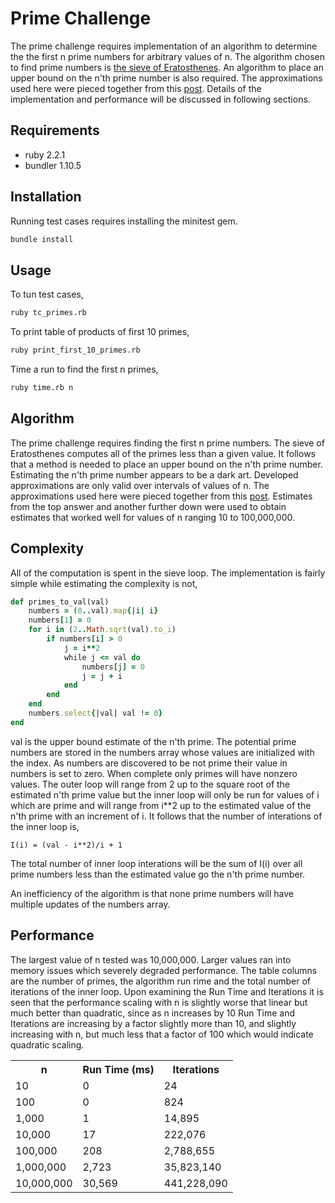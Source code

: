 # Prime Challenge

The prime challenge requires implementation of an algorithm to determine the the first n prime numbers for arbitrary values of n. The algorithm chosen to find prime numbers is [the sieve of Eratosthenes](https://en.wikipedia.org/wiki/Sieve_of_Eratosthenes). An algorithm to place an upper bound on the n'th prime number is also required. The approximations used here were pieced together from this [post](http://stackoverflow.com/questions/1042717/is-there-a-way-to-find-the-approximate-value-of-the-nth-prime). Details of the implementation and performance will be discussed in following sections.

## Requirements

- ruby 2.2.1
- bundler 1.10.5

## Installation

Running test cases requires installing the minitest gem.

```bash
bundle install
```

## Usage

To tun test cases,

```bash
ruby tc_primes.rb
```

To print table of products of first 10 primes,

```bash
ruby print_first_10_primes.rb
```

Time a run to find the first n primes,

```bash
ruby time.rb n
```

## Algorithm

The prime challenge requires finding the first n prime numbers. The sieve of Eratosthenes computes all of the primes less than a given value. It follows that a method is needed to place an upper bound on the n'th prime number. Estimating the n'th prime number appears to be a dark art. Developed approximations are only valid over intervals of values of n. The approximations used here were pieced together from this [post](http://stackoverflow.com/questions/1042717/is-there-a-way-to-find-the-approximate-value-of-the-nth-prime). Estimates from the top answer and another further down were used to obtain estimates that worked well for values of n ranging 10 to 100,000,000.

## Complexity

All of the computation is spent in the sieve loop. The implementation is fairly simple while estimating the complexity is not,

```ruby
def primes_to_val(val)
	numbers = (0..val).map{|i| i}
	numbers[1] = 0
	for i in (2..Math.sqrt(val).to_i)
		if numbers[i] > 0
			j = i**2
			while j <= val do
				numbers[j] = 0
				j = j + i
			end
		end
	end
	numbers.select{|val| val != 0}
end
```

val is the upper bound estimate of the n'th prime. The potential prime numbers are stored in the numbers array whose values are initialized with the index. As numbers are discovered to be not prime their value in numbers is set to zero. When complete only primes will have nonzero values. The outer loop will range from 2 up to the square root of the estimated n'th prime value but the inner loop will only be run for values of i which are prime and will range from i**2 up to the estimated value of the n'th prime with an increment of i. It follows that the number of interations of the inner loop is,

```text
I(i) = (val - i**2)/i + 1
```

The total number of inner loop interations will be the sum of I(i) over all prime numbers less than the estimated value go the n'th prime number. 

An inefficiency of the algorithm is that none prime numbers will have multiple updates of the numbers array.


## Performance

The largest value of n tested was 10,000,000. Larger values ran into memory issues which severely degraded performance. The table columns are the number of primes, the algorithm run rime and the total number of iterations of the inner loop. Upon examining the Run Time and Iterations it is seen that the performance scaling with n is slightly worse that linear but much better than quadratic, since as n increases by 10 Run Time and Iterations are increasing by a factor slightly more than 10, and slightly increasing with n, but much less that a factor of 100 which would indicate quadratic scaling.

<table>
  <tr>
    <th>n</th>
    <th>Run Time (ms)</th>
		<th>Iterations</th>
  </tr>
	<tr>
		<td>10</td>
		<td>0</td>
		<td>24</td>
	</tr>
	<tr>
		<td>100</td>
		<td>0</td>
		<td>824</td>
	</tr>
	<tr>
		<td>1,000</td>
		<td>1</td>
		<td>14,895</td>
	</tr>
	<tr>
		<td>10,000</td>
		<td>17</td>
		<td>222,076</td>
	</tr>
	<tr>
		<td>100,000</td>
		<td>208</td>
		<td>2,788,655</td>
	</tr>
	<tr>
		<td>1,000,000</td>
		<td>2,723</td>
		<td>35,823,140</td>
	</tr>
	<tr>
		<td>10,000,000</td>
		<td>30,569</td>
		<td>441,228,090</td>
	</tr>
</table>
